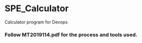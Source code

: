 # SPE_Calculator
Calculator program for Devops

### Follow MT2019114.pdf for the process and tools used.
